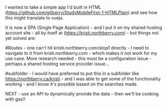 I wanted to take a simple app I'd built in HTML (https://github.com/gitberry/StudyMobileFirst-1-HTMLPlain) and see how this might translate to vuejs.   

It is now a SPA (Single Page Application) - and I put it on my shared hosting account site - all by itself at (https://kristi.northberry.com) - but things not yet solved are:

#Routes - one can't hit kristi.northberry.com/stop1 directly - I need to navigate to it from kristi.northberry.com - which makes it not work for my use case.  More research needed - this must be a configuration issue - perhaps a shared hosting service provider issue...

#subfolder - I would have preferred to put this in a subfolder like https://northberry.ca/kristi - and I was able to get some of the functionality working - and I know it's possible based on the searches  made.

NEXT - use an API to dynamically provide the data - then we'll be cooking with gas!!